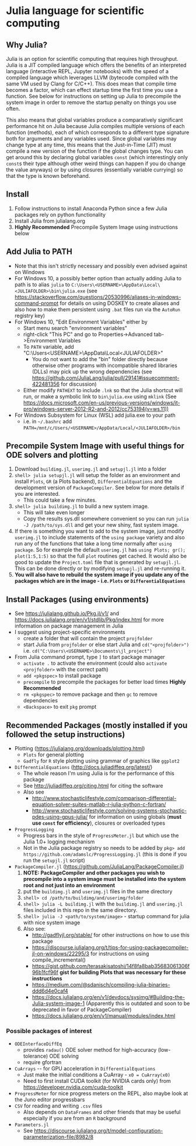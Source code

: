 # Julia language for scientific computing

## Why Julia?
Julia is an option for scientific computing that requires high throughput. Julia is a JIT compiled language which offers the benefits of an interpreted language (interactive REPL, Jupyter notebooks) with the speed of a compiled language which leverages LLVM (bytecode compiled with the same VM used by Clang for C/C++). This does mean that compile time becomes a factor, which can effect startup time the first time you use a function. See below for instructions on setting up Julia to precompile the system image in order to remove the startup penalty on things you use often.

This also means that global variables produce a comparatively significant performance hit on Julia because Julia compiles multiple versions of each function (methods), each of which corresponds to a different type signature both for arguments and any variables used. Since global variables may change type at any time, this means that the Just-in-Time (JIT) must compile a new version of the function if the global changes type. You can get around this by declaring global variables `const` (which interestingly only `const`s their type although other weird things can happen if you do change the value anyways) or by using closures (essentially variable currying) so that the type is known beforehand.

## Install
1. Follow instructions to install Anaconda Python since a few Julia packages rely on python functionality
2. Install Julia from julialang.org
3. **Highly Recommended** Precompile System Image using instructions below

## Add Julia to PATH
- Note that this isn't strictly necessary and possibly even advised against on Windows
- For Windows 10, a possibly better option than actually adding Julia to path is to alias `julia` to `C:\Users\<USERNAME>\AppData\Local\<JULIAFOLDER>\bin\julia.exe` (see https://stackoverflow.com/questions/20530996/aliases-in-windows-command-prompt for details on using DOSKEY to create aliases and also how to make them persistent using `.bat` files run via the `AutoRun` registry key)
- For Windows 10, "Edit Environment Variables" either by
    - Start menu search "environment variables"
    - right-click "This PC" and go to Properties->Advanced tab->Environment Variables
    - To `PATH` variable, add "C:\Users\<USERNAME>\AppData\Local\<JULIAFOLDER>"
        - You do not want to add the "bin" folder directly because otherwise other programs with incompatible shared libraries (DLLs) may pick up the wrong dependencies (see https://github.com/JuliaLang/julia/pull/29141#issuecomment-422481356 for discussion)
    - Either modify `PATHEXT` to include `.lnk` so that the Julia shortcut will run, or make a symbolic link to `bin\julia.exe` using `mklink` (See https://docs.microsoft.com/en-us/previous-versions/windows/it-pro/windows-server-2012-R2-and-2012/cc753194(v=ws.11))
- For Windows Subsystem for Linux (WSL) add julia.exe to your path
    - i.e. in `~/.bashrc` add `PATH=/mnt/c/Users/<USERNAME>/AppData/Local/<JULIAFOLDER>/bin`

## Precompile System Image with useful things for ODE solvers and plotting
1. Download `buildimg.jl`, `userimg.jl` and `setupjl.jl` into a folder
2. `shell> julia setupjl.jl` will setup the folder as an environment and install `Plots`, `GR` (a Plots backend), `DifferentialEquations` and the development version of `PackageCompiler`. See below for more details if you are interested.
    - This could take a few minutes.
3. `shell> julia buildimg.jl` to build a new system image.
    - This will take even longer
    - Copy the results sys.dll somewhere convenient so you can run `julia -J /path/to/sys.dll` and get your new shiny, fast system image.
4. If there is something you want to add to the system image, just modify `userimg.jl` to include statements of the `using package` variety and also run any of the functions that take a long time normally after `using package`. So for example the default `userimg.jl` has `using Plots; gr(); plot(1:5,1:5)` so that the full `plot` routines get cached. It would also be good to update the `Project.toml` file that is generated by `setupjl.jl`. This can be done directly or by modifying `setupjl.jl` and re-running it.
5. **You will also have to rebuild the system image if you update any of the packages which are in the image - i.e. `Plots` or `DifferentialEquations`**

## Install Packages (using environments)
- See https://julialang.github.io/Pkg.jl/v1/ and https://docs.julialang.org/en/v1/stdlib/Pkg/index.html for more information on package management in Julia
- I suggest using project-specific environments
    - create a folder that will contain the project `projfolder`
    - start Julia from `projfolder` or else start Julia and `cd("<projfolder>")` i.e. `cd("C:\Users\<USERNAME>\Documents\jl_project")`
- From Julia command prompt, type `]` to start package manager
    - `activate .` to activate the environment (could also `activate <projfolder>` with the correct path)
    - `add <pkgspec>` to install package
    - `precompile` to precompile the packages for better load times **Highly Recommended**
    - `rm <pkgspec>` to remove package and then `gc` to remove dependencies
    - `<Backspace>` to exit `pkg` prompt

## Recommended Packages (mostly installed if you followed the setup instructions)
- Plotting (https://julialang.org/downloads/plotting.html)
    - `Plots` for general plotting
    - `Gadfly` for `R` style plotting using grammar of graphics like `ggplot2`
- `DifferentialEquations` (http://docs.juliadiffeq.org/latest/)
    - The whole reason I'm using Julia is for the performance of this package
    - See http://juliadiffeq.org/citing.html for citing the software
    - Also see
        - http://www.stochasticlifestyle.com/comparison-differential-equation-solver-suites-matlab-r-julia-python-c-fortran/
        - http://www.stochasticlifestyle.com/solving-systems-stochastic-pdes-using-gpus-julia/ for information on using globals (**must use `const` for efficiency**), closures or overloaded types
- `ProgressLogging`
    - Progress bars in the style of `ProgressMeter.jl` but which use the Julia 1.0+ logging mechanism
    - Not in the Julia package registry so needs to be added by `pkg> add https://github.com/adamslc/ProgressLogging.jl` (this is done if you run the `setupjl.jl` script)
- `PackageCompiler.jl` (https://github.com/JuliaLang/PackageCompiler.jl)
    1. **NOTE: PackageCompiler and other packages you wish to precompile into a system image must be installed into the system root and not just into an environment**
    2. put the `buildimg.jl` and `userimg.jl` files in the same directory
    3. `shell> cd /path/to/buildimg/and/userimg/folder`
    4. `shell> julia -L buildimg.jl` with the `buildimg.jl` and `userimg.jl` files included in this repo in the same directory.
    5. `shell> julia -J <path/to/system/image>` - startup command for julia with nice system image
    6. Also see:
        - http://gadflyjl.org/stable/ for other instructions on how to use this package
        - https://discourse.julialang.org/t/tips-for-using-packagecompiler-jl-on-windows/22295/3 for instructions on using compile_incremental()
        - https://gist.github.com/terasakisatoshi/14f8fa8bab35683061306f96b1fcf96f **gist for building Plots that was necessary for these instructions**
        - https://medium.com/@sdanisch/compiling-julia-binaries-ddd6d4e0caf4
        - https://docs.julialang.org/en/v1/devdocs/sysimg/#Building-the-Julia-system-image-1 (Apparently this is outdated and soon to be deprecated in favor of PackageCompiler)
        - https://docs.julialang.org/en/v1/manual/modules/index.html
        

### Possible packages of interest
- `ODEInterfaceDiffEq`
    - provides `radau()` ODE solver method for high-accuracy (low-tolerance) ODE solving
    - require gfortran
- `CuArrays` -- for GPU acceleration in `DifferentialEquations`
    - Just make the initial conditions a CuArray - `x0 = CuArray(x0)`
    - Need to first install CUDA toolkit (for NVIDIA cards only) from https://developer.nvidia.com/cuda-toolkit
- `ProgressMeter` for nice progress meters on the REPL, also maybe look at the Juno editor progressbars
- `CSV` for reading and writing `.csv` files
    - Also depends on `DataFrames` and other friends that may be useful especially if you are from an `R` background
- `Parameters.jl`
    - See https://discourse.julialang.org/t/model-configuration-parameterization-file/8982/8
